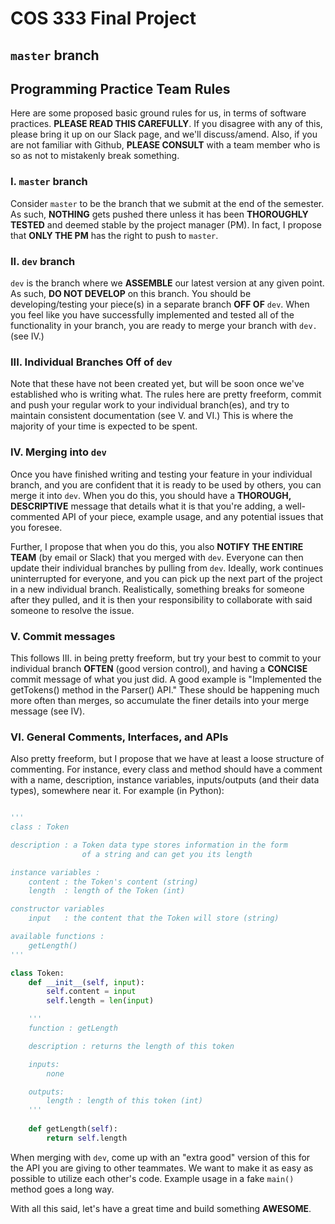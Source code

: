 # COS 333 Final Project

## `master` branch

## Programming Practice Team Rules

Here are some proposed basic ground rules for us, in terms of software practices. **PLEASE READ THIS CAREFULLY**. If you disagree with any of this, please bring it up on our Slack page, and we'll discuss/amend. Also, if you are not familiar with Github, **PLEASE CONSULT** with a team member who is so as not to mistakenly break something.

### I. `master` branch

Consider `master` to be the branch that we submit at the end of the semester. As such, **NOTHING** gets pushed there unless it has been **THOROUGHLY TESTED** and deemed stable by the project manager (PM). In fact, I propose that **ONLY THE PM** has the right to push to `master`.

### II. `dev` branch

`dev` is the branch where we **ASSEMBLE** our latest version at any given point. As such, **DO NOT DEVELOP** on this branch. You should be developing/testing your piece(s) in a separate branch **OFF OF** `dev`. When you feel like you have successfully implemented and tested all of the functionality in your branch, you are ready to merge your branch with `dev.` (see IV.)

### III. Individual Branches Off of `dev`

Note that these have not been created yet, but will be soon once we've established who is writing what. The rules here are pretty freeform, commit and push your regular work to your individual branch(es), and try to maintain consistent documentation (see V. and VI.) This is where the majority of your time is expected to be spent.

### IV. Merging into `dev`

Once you have finished writing and testing your feature in your individual branch, and you are confident that it is ready to be used by others, you can merge it into `dev`. When you do this, you should have a **THOROUGH, DESCRIPTIVE** message that details what it is that you're adding, a well-commented API of your piece, example usage, and any potential issues that you foresee.

Further, I propose that when you do this, you also **NOTIFY THE ENTIRE TEAM** (by email or Slack) that you merged with `dev`. Everyone can then update their individual branches by pulling from `dev`. Ideally, work continues uninterrupted for everyone, and you can pick up the next part of the project in a new individual branch. Realistically, something breaks for someone after they pulled, and it is then your responsibility to collaborate with said someone to resolve the issue. 

### V. Commit messages

This follows III. in being pretty freeform, but try your best to commit to your individual branch **OFTEN** (good version control), and having a **CONCISE** commit message of what you just did. A good example is "Implemented the getTokens() method in the Parser() API." These should be happening much more often than merges, so accumulate the finer details into your merge message (see IV).

### VI. General Comments, Interfaces, and APIs

Also pretty freeform, but I propose that we have at least a loose structure of commenting. For instance, every class and method should have a comment with a name, description, instance variables, inputs/outputs (and their data types), somewhere near it. For example (in Python):

```python

'''
class : Token

description : a Token data type stores information in the form
				of a string and can get you its length 

instance variables :
	content : the Token's content (string)
	length  : length of the Token (int)

constructor variables
	input   : the content that the Token will store (string)

available functions : 
	getLength()
'''

class Token:
	def __init__(self, input):
		self.content = input
		self.length = len(input)

	'''
	function : getLength

	description : returns the length of this token

	inputs:
		none

	outputs:
		length : length of this token (int)
	'''
	
	def getLength(self):
		return self.length
```

When merging with `dev`, come up with an "extra good" version of this for the API you are giving to other teammates. We want to make it as easy as possible to utilize each other's code. Example usage in a fake `main()` method goes a long way.

With all this said, let's have a great time and build something **AWESOME**.